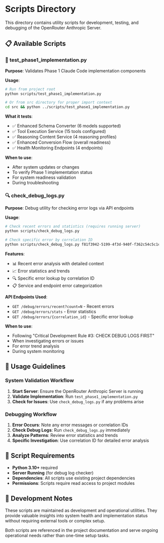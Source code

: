 # Scripts Directory

This directory contains utility scripts for development, testing, and debugging of the OpenRouter Anthropic Server.

## 📋 **Available Scripts**

### 🧪 **test_phase1_implementation.py**
**Purpose**: Validates Phase 1 Claude Code implementation components

**Usage**:
```bash
# Run from project root
python scripts/test_phase1_implementation.py

# Or from src directory for proper import context
cd src && python ../scripts/test_phase1_implementation.py
```

**What it tests**:
- ✅ Enhanced Schema Converter (6 models supported)
- ✅ Tool Execution Service (15 tools configured)
- ✅ Reasoning Content Service (4 reasoning profiles)
- ✅ Enhanced Conversion Flow (overall readiness)
- ✅ Health Monitoring Endpoints (4 endpoints)

**When to use**:
- After system updates or changes
- To verify Phase 1 implementation status
- For system readiness validation
- During troubleshooting

### 🔍 **check_debug_logs.py**
**Purpose**: Debug utility for checking error logs via API endpoints

**Usage**:
```bash
# Check recent errors and statistics (requires running server)
python scripts/check_debug_logs.py

# Check specific error by correlation ID
python scripts/check_debug_logs.py f81f3942-5199-4f3d-940f-f362c54c5c1c_continuation
```

**Features**:
- 📊 Recent error analysis with detailed context
- 📈 Error statistics and trends
- 🔍 Specific error lookup by correlation ID
- 📋 Service and endpoint error categorization

**API Endpoints Used**:
- `GET /debug/errors/recent?count=N` - Recent errors
- `GET /debug/errors/stats` - Error statistics  
- `GET /debug/errors/{correlation_id}` - Specific error lookup

**When to use**:
- Following "Critical Development Rule #3: CHECK DEBUG LOGS FIRST"
- When investigating errors or issues
- For error trend analysis
- During system monitoring

## 🚀 **Usage Guidelines**

### **System Validation Workflow**
1. **Start Server**: Ensure the OpenRouter Anthropic Server is running
2. **Validate Implementation**: Run `test_phase1_implementation.py`
3. **Check for Issues**: Use `check_debug_logs.py` if any problems arise

### **Debugging Workflow**
1. **Error Occurs**: Note any error messages or correlation IDs
2. **Check Debug Logs**: Run `check_debug_logs.py` immediately
3. **Analyze Patterns**: Review error statistics and trends
4. **Specific Investigation**: Use correlation ID for detailed error analysis

## 📁 **Script Requirements**

- **Python 3.10+** required
- **Server Running** (for debug log checker)
- **Dependencies**: All scripts use existing project dependencies
- **Permissions**: Scripts require read access to project modules

## 🔧 **Development Notes**

These scripts are maintained as development and operational utilities. They provide valuable insights into system health and implementation status without requiring external tools or complex setup.

Both scripts are referenced in the project documentation and serve ongoing operational needs rather than one-time setup tasks. 
